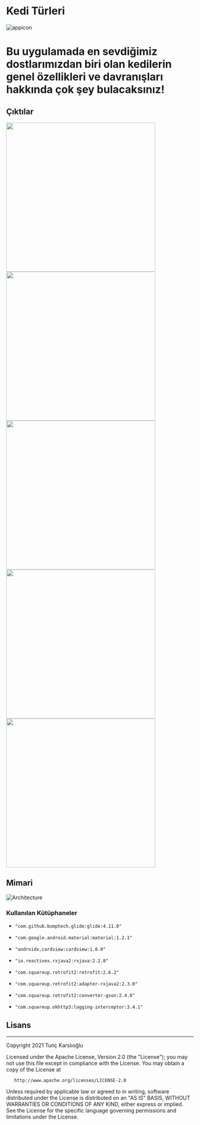 
# Kedi Türleri
![appicon](https://github.com/tunckarslioglu/hr180026tunckarslioglu/blob/main/app/src/main/res/mipmap-xxxhdpi/ic_launcher.png)

# Bu uygulamada en sevdiğimiz dostlarımızdan biri olan kedilerin genel özellikleri ve davranışları hakkında çok şey bulacaksınız!
<h2 id="Çıktılar">Çıktılar</h2>
<p>
  <img height= "400"  src="https://github.com/tunckarslioglu/hr180026tunckarslioglu/blob/main/Screens/ss1.png" />
  <img height= "400"  src="https://github.com/tunckarslioglu/hr180026tunckarslioglu/blob/main/Screens/ss2.png" />
  <img height= "400"  src="https://github.com/tunckarslioglu/hr180026tunckarslioglu/blob/main/Screens/ss3.png" />
  <img height= "400"  src="https://github.com/tunckarslioglu/hr180026tunckarslioglu/blob/main/Screens/ss4.png" />
  <img height= "400"  src="https://github.com/tunckarslioglu/hr180026tunckarslioglu/blob/main/Screens/ss5.png" />

</p>

## Mimari
![Architecture](https://github.com/tunckarslioglu/hr180026tunckarslioglu/blob/main/Screens/ss6.png)

### Kullanılan Kütüphaneler
*     "com.github.bumptech.glide:glide:4.11.0"
*     "com.google.android.material:material:1.2.1"
*     "androidx.cardview:cardview:1.0.0"
*     "io.reactivex.rxjava2:rxjava:2.2.8"
*     "com.squareup.retrofit2:retrofit:2.6.2"
*     "com.squareup.retrofit2:adapter-rxjava2:2.3.0" 
*     "com.squareup.retrofit2:converter-gson:2.4.0"
*     "com.squareup.okhttp3:logging-interceptor:3.4.1"


## Lisans
--------

  Copyright 2021 Tunç Karslıoğlu

   Licensed under the Apache License, Version 2.0 (the "License");
   you may not use this file except in compliance with the License.
   You may obtain a copy of the License at

       http://www.apache.org/licenses/LICENSE-2.0

   Unless required by applicable law or agreed to in writing, software
   distributed under the License is distributed on an "AS IS" BASIS,
   WITHOUT WARRANTIES OR CONDITIONS OF ANY KIND, either express or implied.
   See the License for the specific language governing permissions and
   limitations under the License.

